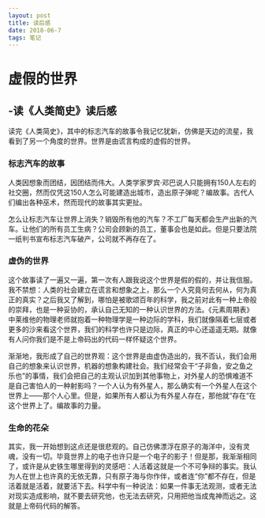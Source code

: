 ```yaml
---
layout: post
title: 读后感
date: 2018-06-7
tags: 笔记   
---
```

#                             虚假的世界

##                                                  -读《人类简史》读后感

  读完《人类简史》，其中的标志汽车的故事令我记忆犹新，仿佛是天边的流星，我看到了另一个角度的世界。世界是由谎言构成的虚假的世界。

###   标志汽车的故事

  人类因想象而团结，因团结而伟大。人类学家罗宾·邓巴说人只能拥有150人左右的社交圈，然而仅凭这150人怎么可能建造出城市，造出原子弹呢？编故事。古代人们编出各种巫术，然而现代的故事其实更扯。

   怎么让标志汽车让世界上消失？销毁所有他的汽车？不工厂每天都会生产出新的汽车。让他们的所有员工生病？公司会顾新的员工，董事会也是如此。但是只要法院一纸判书宣布标志汽车破产，公司就不再存在了。

###   虚伪的世界

 这个故事读了一遍又一遍，第一次有人跟我说这个世界是假的假的，并让我信服。我不禁想：人类的社会建立在谎言和想象之上，那么一个人究竟何去何从，何为真正的真实？之后我又了解到，哪怕是被歌颂百年的科学，我之前对此有一种上帝般的崇拜，也是一种妥协的，承认自己无知的一种认识世界的方法。《元素周期表》中莱维他的物理老师就抱着一种物理学是一种边际的学科，我们就像隔着七层或者更多的沙来看这个世界，我们的科学也许只是边际，真正的中心还遥遥无期。就像有人问你我们是不是上帝码出的代码一样怀疑这个世界。

  渐渐地，我形成了自己的世界观：这个世界是由虚伪造出的，我不否认，我们会用自己的想象来认识世界，机器的想象构建社会。我们经常会干“子非鱼，安之鱼之乐也”的事情，我们会把自己的主观认识加到其他事物上，对外星人的恐惧难道不是自己害怕人的一种射影吗？一个人认为有外星人，那么确实有一个外星人在这个世界上——那个人心里。但是，如果所有人都认为有外星人存在，那他就“存在“在这个世界上了。编故事的力量。

### 生命的花朵

 其实，我一开始想到这点还是很悲观的。自己仿佛漂浮在原子的海洋中，没有灵魂，没有一切。毕竟世界上的电子也许只是一个电子的影子！但是那，我渐渐相同了，或许是从史铁生哪里得到的灵感吧：人活着这就是一个不可争辩的事实。我认为人在世上也许真的无依无靠，只有原子海与你作伴，或者连“你”都不存在，但是活着就是活着，就要活下去。科学中有一种说法：如果一件事无法观测，或者无法对现实造成影响，就不要去研究他，也无法去研究，只用把他当成鬼神而远之。这就是上帝码代码的解答。
